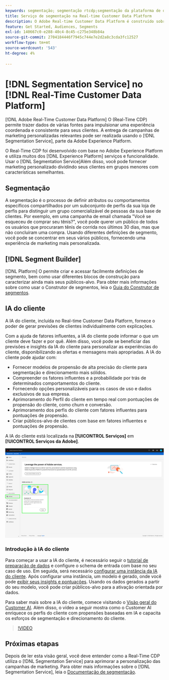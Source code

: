 ```yaml
---
keywords: segmentação; segmentação rtcdp;segmentação da plataforma de dados do cliente em tempo real
title: Serviço de segmentação na Real-time Customer Data Platform
description: O Adobe Real-time Customer Data Platform é construído sobre o Adobe Experience Platform e utiliza muitos dos serviços e funcionalidades do Experience Platform. Com o Serviço de segmentação, você pode fornecer marketing sob medida dividindo seus clientes em grupos menores com características semelhantes.
feature: Get Started, Audiences, Segments
exl-id: 140667c0-e288-40c4-8c45-c275e348b84a
source-git-commit: 2704184446f7945c744e7e2d2a8c3cda3fc12527
workflow-type: tm+mt
source-wordcount: '543'
ht-degree: 4%

---
```


# [!DNL Segmentation Service] no [!DNL Real-Time Customer Data Platform]

[!DNL Adobe Real-Time Customer Data Platform] O (Real-Time CDP) permite trazer dados de várias fontes para impulsionar uma experiência coordenada e consistente para seus clientes. A entrega de campanhas de marketing personalizadas relevantes pode ser realizada usando o [!DNL Segmentation Service], parte da Adobe Experience Platform.

O Real-Time CDP foi desenvolvido com base no Adobe Experience Platform e utiliza muitos dos [!DNL Experience Platform] serviços e funcionalidade. Usar o [!DNL Segmentation Service]Além disso, você pode fornecer marketing personalizado dividindo seus clientes em grupos menores com características semelhantes.

## Segmentação

A segmentação é o processo de definir atributos ou comportamentos específicos compartilhados por um subconjunto de perfis da sua loja de perfis para distinguir um grupo comercializável de pessoas da sua base de clientes. Por exemplo, em uma campanha de email chamada &quot;Você se esqueceu de comprar seu tênis?&quot;, você pode querer um público de todos os usuários que procuraram tênis de corrida nos últimos 30 dias, mas que não concluíram uma compra. Usando diferentes definições de segmento, você pode se concentrar em seus vários públicos, fornecendo uma experiência de marketing mais personalizada.

## [!DNL Segment Builder]

[!DNL Platform] O permite criar e acessar facilmente definições de segmento, bem como usar diferentes blocos de construção para caracterizar ainda mais seus públicos-alvo. Para obter mais informações sobre como usar o Construtor de segmentos, leia o [Guia do Construtor de segmentos](./segment-builder-guide.md).

## IA do cliente

A IA do cliente, incluída no Real-time Customer Data Platform, fornece o poder de gerar previsões de clientes individualmente com explicações.

Com a ajuda de fatores influentes, a IA do cliente pode informar o que um cliente deve fazer e por quê. Além disso, você pode se beneficiar das previsões e insights da IA do cliente para personalizar as experiências do cliente, disponibilizando as ofertas e mensagens mais apropriadas. A IA do cliente pode ajudar com:

* Fornecer modelos de propensão de alta precisão do cliente para segmentação e direcionamento mais sólidos.
* Compreender os fatores influentes e a probabilidade por trás de determinados comportamentos do cliente.
* Fornecendo opções personalizáveis para os casos de uso e dados exclusivos de sua empresa.
* Aprimoramento do Perfil do cliente em tempo real com pontuações de propensão do cliente, como churn e conversão.
* Aprimoramento dos perfis do cliente com fatores influentes para pontuações de propensão.
* Criar públicos-alvo de clientes com base em fatores influentes e pontuações de propensão.

A IA do cliente está localizada na **[!UICONTROL Serviços]** em **[!UICONTROL Serviços da Adobe]**.

![Local da IA do cliente](../assets/overview/rtcdp-customer-ai.png)

### Introdução à IA do cliente

Para começar a usar a IA do cliente, é necessário seguir o [tutorial de preparação de dados](../../intelligent-services/data-preparation.md) e configure o schema de entrada com base no seu caso de uso. Em seguida, será necessário [configurar uma instância da IA do cliente](../../intelligent-services/customer-ai/user-guide/configure.md). Após configurar uma instância, um modelo é gerado, onde você pode [exibir seus insights e pontuações](../../intelligent-services/customer-ai/user-guide/discover-insights.md). Usando os dados gerados a partir do seu modelo, você pode criar públicos-alvo para a ativação orientada por dados.

Para saber mais sobre a IA do cliente, comece visitando o [Visão geral do Customer AI](../../intelligent-services/customer-ai/overview.md). Além disso, o vídeo a seguir mostra como o Customer AI enriquece os perfis do cliente com propensões baseadas em IA e capacita os esforços de segmentação e direcionamento do cliente.

>[!VIDEO](https://video.tv.adobe.com/v/40374/?quality=12&learn=on)


## Próximas etapas

Depois de ler esta visão geral, você deve entender como a Real-Time CDP utiliza o [!DNL Segmentation Service] para aprimorar a personalização das campanhas de marketing. Para obter mais informações sobre o [!DNL Segmentation Service], leia o [Documentação de segmentação](../../segmentation/home.md).
